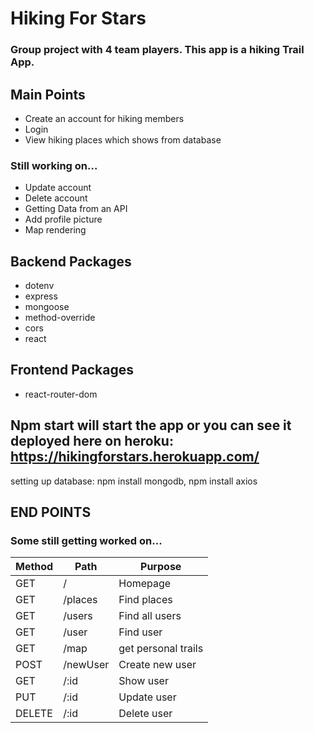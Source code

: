 # Hiking For Stars
### Group project with 4 team players. This app is a hiking Trail App.

## Main Points
- Create an account for hiking members
- Login 
- View hiking places which shows from database
### Still working on...
- Update account
- Delete account
- Getting Data from an API
- Add profile picture 
- Map rendering 

## Backend Packages
- dotenv
- express
- mongoose
- method-override
- cors
- react

## Frontend Packages
- react-router-dom


## Npm start will start the app or you can see it deployed here on heroku: https://hikingforstars.herokuapp.com/

setting up database: npm install mongodb, npm install axios


## END POINTS
### Some still getting worked on...
Method | Path | Purpose | 
------------- | ------------- | ------------ 
GET  | /  | Homepage
GET  | /places  | Find places
GET  | /users  | Find all users
GET  | /user  | Find user
GET  | /map  | get personal trails
POST  | /newUser  | Create new user
GET  | /:id  | Show user
PUT  | /:id  | Update user 
DELETE  | /:id  | Delete user
